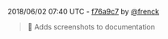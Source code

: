 2018/06/02 07:40 UTC - [f76a9c7](https://github.com/hassio-addons/addon-node-red/commit/f76a9c77b8761c3caf16be81ceda6085998d4c53) by [@frenck](https://github.com/frenck)
> :art: Adds screenshots to documentation 

